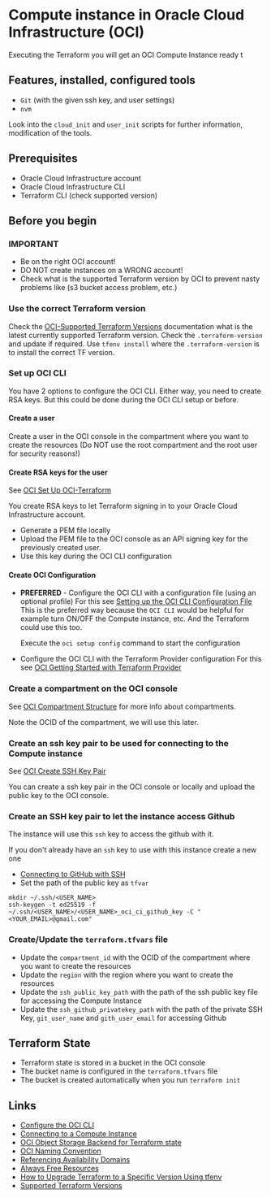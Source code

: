 # Compute instance in Oracle Cloud Infrastructure (OCI)

Executing the Terraform you will get an OCI Compute Instance ready t

## Features, installed, configured tools

- `Git` (with the given ssh key, and user settings)
- `nvm`

Look into the `cloud_init` and `user_init` scripts for further information, modification of the tools.

## Prerequisites

- Oracle Cloud Infrastructure account
- Oracle Cloud Infrastructure CLI
- Terraform CLI (check supported version)

## Before you begin

### IMPORTANT

- Be on the right OCI account!
- DO NOT create instances on a WRONG account!
- Check what is the supported Terraform version by OCI to prevent nasty problems like (s3 bucket access problem, etc.)

### Use the correct Terraform version

Check the [OCI-Supported Terraform Versions](https://docs.oracle.com/en-us/iaas/Content/ResourceManager/Reference/terraformversions.htm) documentation what is the latest currently supported Terraform version.
Check the `.terraform-version` and update if required.
Use `tfenv install` where the `.terraform-version` is to install the correct TF version.

### Set up OCI CLI

You have 2 options to configure the OCI CLI.
Either way, you need to create RSA keys. But this could be done during the OCI CLI setup or before.

#### Create a user

Create a user in the OCI console in the compartment where you want to create the resources
(Do NOT use the root compartment and the root user for security reasons!)

#### Create RSA keys for the user

See [OCI Set Up OCI-Terraform](https://docs.oracle.com/en-us/iaas/developer-tutorials/tutorials/tf-provider/01-summary.htm)

You create RSA keys to let Terraform signing in to your Oracle Cloud Infrastructure account.

- Generate a PEM file locally
- Upload the PEM file to the OCI console as an API signing key for the previously created user.
- Use this key during the OCI CLI configuration

#### Create OCI Configuration

- **PREFERRED** - Configure the OCI CLI with a configuration file (using an optional profile)
  For this see [Setting up the OCI CLI Configuration File](https://docs.oracle.com/en-us/iaas/Content/API/SDKDocs/cliinstall.htm#configfile)
  This is the preferred way because the `OCI CLI` would be helpful for example turn ON/OFF the Compute instance, etc.
  And the Terraform could use this too.

  Execute the `oci setup config` command to start the configuration

- Configure the OCI CLI with the Terraform Provider configuration
  For this see [OCI Getting Started with Terraform Provider](https://docs.oracle.com/en-us/iaas/Content/terraform/getting-started.htm)

### Create a compartment on the OCI console

See [OCI Compartment Structure](https://docs.oracle.com/en/cloud/foundation/cloud_architecture/governance/compartments.html#example-compartment-structure) for more info about compartments.

Note the OCID of the compartment, we will use this later.

### Create an ssh key pair to be used for connecting to the Compute instance

See [OCI Create SSH Key Pair](https://docs.oracle.com/en-us/iaas/developer-tutorials/tutorials/tf-compute/01-summary.htm#prepare)

You can create a ssh key pair in the OCI console or locally and upload the public key to the OCI console.

### Create an SSH key pair to let the instance access Github

The instance will use this `ssh` key to access the github with it.

If you don't already have an `ssh` key to use with this instance create a new one

- [Connecting to GitHub with SSH](https://docs.github.com/en/authentication/connecting-to-github-with-ssh/about-ssh)
- Set the path of the public key as `tfvar`

```
mkdir ~/.ssh/<USER_NAME>
ssh-keygen -t ed25519 -f ~/.ssh/<USER_NAME>/<USER_NAME>_oci_ci_github_key -C "<YOUR_EMAIL>@gmail.com"
```

### Create/Update the `terraform.tfvars` file

- Update the `compartment_id` with the OCID of the compartment where you want to create the resources
- Update the `region` with the region where you want to create the resources
- Update the `ssh_public_key_path` with the path of the ssh public key file for accessing the Compute Instance
- Update the `ssh_github_privatekey_path` with the path of the private SSH Key, `git_user_name` and `gith_user_email` for accessing Github

## Terraform State

- Terraform state is stored in a bucket in the OCI console
- The bucket name is configured in the `terraform.tfvars` file
- The bucket is created automatically when you run `terraform init`

## Links

- [Configure the OCI CLI](https://docs.oracle.com/en-us/iaas/Content/API/SDKDocs/cliconfigure.htm)
- [Connecting to a Compute Instance](https://docs.oracle.com/en-us/iaas/Content/Compute/Tasks/connect-to-linux-instance.htm#top)
- [OCI Object Storage Backend for Terraform state](https://docs.oracle.com/en-us/iaas/Content/terraform/object-storage-state.htm#s3)
- [OCI Naming Convention](https://docs.oracle.com/en/cloud/foundation/cloud_architecture/governance/naming.html#compartments---naming-convention)
- [Referencing Availability Domains](https://docs.oracle.com/en-us/iaas/Content/terraform/ref-availability-domains.htm)
- [Always Free Resources](https://docs.oracle.com/en-us/iaas/Content/FreeTier/freetier_topic-Always_Free_Resources.htm)
- [How to Upgrade Terraform to a Specific Version Using tfenv](https://www.terraformpilot.com/articles/upgrading-terraform-to-a-specific-version/)
- [Supported Terraform Versions](https://docs.oracle.com/en-us/iaas/Content/ResourceManager/Reference/terraformversions.htm)
